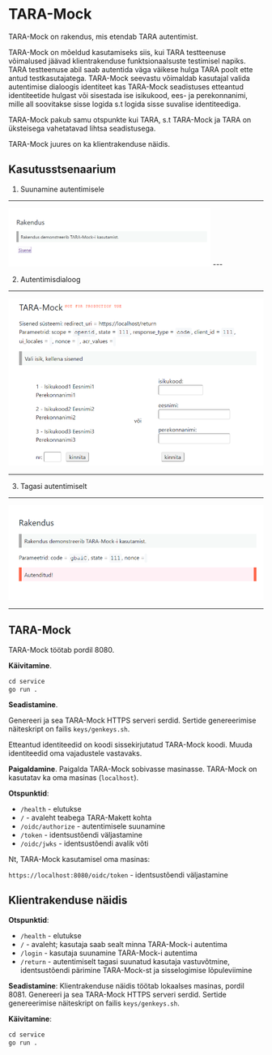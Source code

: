 # TARA-Mock

TARA-Mock on rakendus, mis etendab TARA autentimist. 

TARA-Mock on mõeldud kasutamiseks siis, kui TARA testteenuse võimalused jäävad klientrakenduse funktsionaalsuste testimisel napiks. TARA testteenuse abil saab autentida väga väikese hulga TARA poolt ette antud testkasutajatega. TARA-Mock seevastu võimaldab kasutajal valida autentimise dialoogis identiteet kas TARA-Mock seadistuses etteantud identiteetide hulgast või sisestada ise isikukood, ees- ja perekonnanimi, mille all soovitakse sisse logida s.t logida sisse suvalise identiteediga.

TARA-Mock pakub samu otspunkte kui TARA, s.t TARA-Mock ja TARA on üksteisega vahetatavad lihtsa seadistusega.

TARA-Mock juures on ka klientrakenduse näidis.

## Kasutusstsenaarium

1) Suunamine autentimisele

---
<img src="docs/Rakendus_01.PNG" width="400">
---

2) Autentimisdialoog

---

![](docs/TARA-Mock_01.PNG)

---

3) Tagasi autentimiselt

---

![](docs/Rakendus_02.PNG)

---

## TARA-Mock

TARA-Mock töötab pordil 8080.

**Käivitamine**.

```
cd service
go run .
```

**Seadistamine**.

Genereeri ja sea TARA-Mock HTTPS serveri serdid. Sertide genereerimise näiteskript on failis `keys/genkeys.sh`.

Etteantud identiteedid on koodi sissekirjutatud TARA-Mock koodi. Muuda identiteedid oma vajadustele vastavaks.

**Paigaldamine**. Paigalda TARA-Mock sobivasse masinasse. TARA-Mock on kasutatav ka oma masinas (`localhost`).

**Otspunktid**:
- `/health` - elutukse
- `/` - avaleht teabega TARA-Makett kohta
- `/oidc/authorize` - autentimisele suunamine
- `/token` - identsustõendi väljastamine
- `/oidc/jwks` - identsustõendi avalik võti

Nt, TARA-Mock kasutamisel oma masinas:

`https://localhost:8080/oidc/token` - identsustõendi väljastamine

## Klientrakenduse näidis

**Otspunktid**:
- `/health` - elutukse
- `/` - avaleht; kasutaja saab sealt minna TARA-Mock-i autentima
- `/login` - kasutaja suunamine TARA-Mock-i autentima
- `/return` - autentimiselt tagasi suunatud kasutaja vastuvõtmine, identsustõendi pärimine TARA-Mock-st ja sisselogimise lõpuleviimine 

**Seadistamine**: Klientrakenduse näidis töötab lokaalses masinas, pordil 8081. Genereeri ja sea TARA-Mock HTTPS serveri serdid. Sertide genereerimise näiteskript on failis `keys/genkeys.sh`.

**Käivitamine**:

```
cd service
go run .
```
